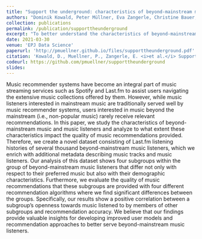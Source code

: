 ```yaml
---
title: "Support the underground: characteristics of beyond-mainstream music listeners"
authors: "Dominik Kowald, Peter Müllner, Eva Zangerle, Christine Bauer, Markus Schedl, and Elisabeth Lex"
collection: publications
permalink: /publication/supporttheunderground
excerpt: "To better understand the characteristics of beyond-mainstream music listeners, we analyze users of the Last.fm platform. Our analysis reveals four subgroups of beyond-mainstream music listeners that differ with respect to their preferred music and their demographic characteristics. Also, we find significant differences between the groups with respect to the quality of music recommendations. Specifically, our results show a positive correlation between a subgroup’s openness towards music listened to by members of other subgroups and recommendation accuracy."
date: 2021-03-30
venue: 'EPJ Data Science'
paperurl: 'http://pmuellner.github.io/files/supporttheunderground.pdf'
citation: 'Kowald, D., Muellner, P., Zangerle, E. <i>et al.</i> Support the underground: characteristics of beyond-mainstream music listeners. <i>EPJ Data Sci.</i> 10, 14 (2021). https://doi.org/10.1140/epjds/s13688-021-00268-9'
codeurl: https://github.com/pmuellner/supporttheunderground
slides:
---
```


Music recommender systems have become an integral part of music streaming services such as Spotify and Last.fm to assist users navigating the extensive music collections offered by them. However, while music listeners interested in mainstream music are traditionally served well by music recommender systems, users interested in music beyond the mainstream (i.e., non-popular music) rarely receive relevant recommendations. In this paper, we study the characteristics of beyond-mainstream music and music listeners and analyze to what extent these characteristics impact the quality of music recommendations provided. Therefore, we create a novel dataset consisting of Last.fm listening histories of several thousand beyond-mainstream music listeners, which we enrich with additional metadata describing music tracks and music listeners. Our analysis of this dataset shows four subgroups within the group of beyond-mainstream music listeners that differ not only with respect to their preferred music but also with their demographic characteristics. Furthermore, we evaluate the quality of music recommendations that these subgroups are provided with four different recommendation algorithms where we find significant differences between the groups. Specifically, our results show a positive correlation between a subgroup’s openness towards music listened to by members of other subgroups and recommendation accuracy. We believe that our findings provide valuable insights for developing improved user models and recommendation approaches to better serve beyond-mainstream music listeners.
